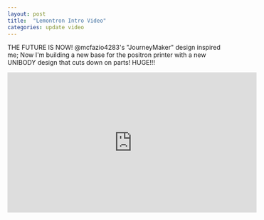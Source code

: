 ```yaml
---
layout: post
title:  "Lemontron Intro Video"
categories: update video
---
```


THE FUTURE IS NOW! @mcfazio4283's "JourneyMaker" design inspired me; Now I'm building a new base for the positron printer with a new UNIBODY design that cuts down on parts! HUGE!!!

<iframe width="560" height="315" src="https://www.youtube.com/embed/JKpA4ocmRE0?si=c3jd8zUL7gOz1vWG" title="YouTube video player" frameborder="0" allow="accelerometer; autoplay; clipboard-write; encrypted-media; gyroscope; picture-in-picture; web-share" referrerpolicy="strict-origin-when-cross-origin" allowfullscreen></iframe>